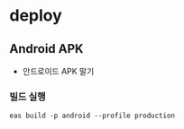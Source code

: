 # deploy

## Android APK

- 안드로이드 APK 말기

### 빌드 실행

```shell
eas build -p android --profile production
```